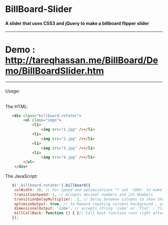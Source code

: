 BillBoard-Slider
================

#### A slider that uses CSS3 and jQuery to make a billboard flipper slider 
***
  # Demo : http://tareqhassan.me/BillBoard/Demo/BillBoardSlider.htm
***
###### Usage:

The HTML:
```html
   <div class="billboard-rotater">
        <ul class="imgs">
            <li>
                <img src="1.jpg" /></li>
            <li>
                <img src="2.jpg" /></li>
            <li>
                <img src="3.jpg" /></li>
            <li>
                <img src="4.jpg" /></li>
        </ul>
    </div>
```
The JavaScript:
```javascript
   $('.billboard-rotater').billboard({
    colWidth: 30, // For Speed and optimizations ** set '100%' to make it as one cube.
    transitionSpeed: 1, // Accepts decimal numbers and int Numbers
    transitionDelayMultiplier: .1, // Delay between columns to show the BillBoard Effect , set to 0 to Disable it.
    optimizeOutput: true, // to Remove repating columns background , set to false if you want to show the columns
    dimensionalOutput: 'cube', // accepts string 'cube' or 'flat' ; flat will only show the first two images one for each of the flat columns
    billCallBack: function () { }// Call back function runs right after the plugin finishes constructing itself
   });
 ```  
   
